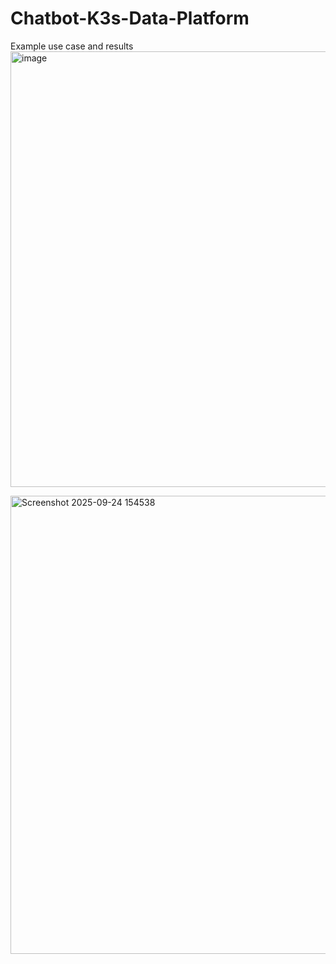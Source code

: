 # Chatbot-K3s-Data-Platform

Example use case and results
<img width="1376" height="697" alt="image" src="https://github.com/user-attachments/assets/6012fc02-18a4-4f40-bf40-0d630c015ad2" />

<img width="1412" height="733" alt="Screenshot 2025-09-24 154538" src="https://github.com/user-attachments/assets/f76b6c17-c35b-42d0-a269-9b08caca9ad1" />
